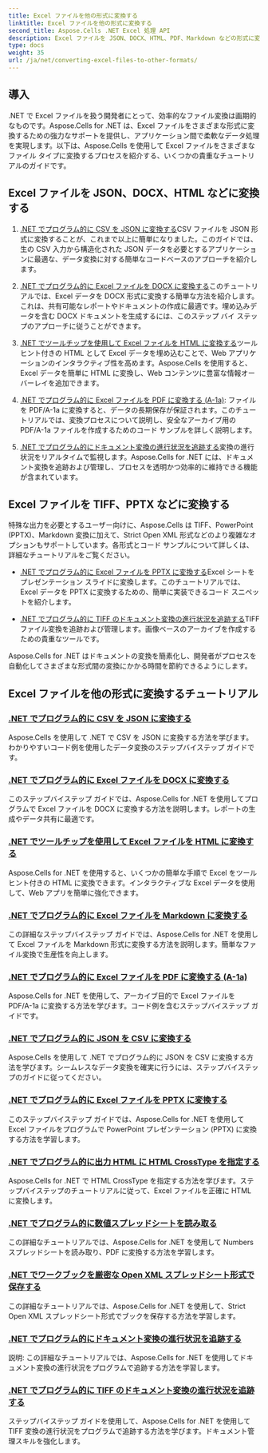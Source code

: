 ```yaml
---
title: Excel ファイルを他の形式に変換する
linktitle: Excel ファイルを他の形式に変換する
second_title: Aspose.Cells .NET Excel 処理 API
description: Excel ファイルを JSON、DOCX、HTML、PDF、Markdown などの形式に変換するための包括的な Aspose.Cells for .NET チュートリアル リストをご覧ください。
type: docs
weight: 35
url: /ja/net/converting-excel-files-to-other-formats/
---
```

## 導入

.NET で Excel ファイルを扱う開発者にとって、効率的なファイル変換は画期的なものです。Aspose.Cells for .NET は、Excel ファイルをさまざまな形式に変換するための強力なサポートを提供し、アプリケーション間で柔軟なデータ処理を実現します。以下は、Aspose.Cells を使用して Excel ファイルをさまざまなファイル タイプに変換するプロセスを紹介する、いくつかの貴重なチュートリアルのガイドです。

## Excel ファイルを JSON、DOCX、HTML などに変換する

1. [.NET でプログラム的に CSV を JSON に変換する](./converting-csv-to-json/)CSV ファイルを JSON 形式に変換することが、これまで以上に簡単になりました。このガイドでは、生の CSV 入力から構造化された JSON データを必要とするアプリケーションに最適な、データ変換に対する簡単なコードベースのアプローチを紹介します。

2. [.NET でプログラム的に Excel ファイルを DOCX に変換する](./converting-excel-file-to-docx/)このチュートリアルでは、Excel データを DOCX 形式に変換する簡単な方法を紹介します。これは、共有可能なレポートやドキュメントの作成に最適です。埋め込みデータを含む DOCX ドキュメントを生成するには、このステップ バイ ステップのアプローチに従うことができます。

3. [.NET でツールチップを使用して Excel ファイルを HTML に変換する](./converting-excel-file-to-html-with-tooltip/)ツールヒント付きの HTML として Excel データを埋め込むことで、Web アプリケーションのインタラクティブ性を高めます。Aspose.Cells を使用すると、Excel データを簡単に HTML に変換し、Web コンテンツに豊富な情報オーバーレイを追加できます。

4. [.NET でプログラム的に Excel ファイルを PDF に変換する (A-1a)](./converting-excel-file-to-pdf-a-1a/): ファイルを PDF/A-1a に変換すると、データの長期保存が保証されます。このチュートリアルでは、変換プロセスについて説明し、安全なアーカイブ用の PDF/A-1a ファイルを作成するためのコード サンプルを詳しく説明します。

5. [.NET でプログラム的にドキュメント変換の進行状況を追跡する](./tracking-document-conversion-progress/)変換の進行状況をリアルタイムで監視します。Aspose.Cells for .NET には、ドキュメント変換を追跡および管理し、プロセスを透明かつ効率的に維持できる機能が含まれています。

## Excel ファイルを TIFF、PPTX などに変換する

特殊な出力を必要とするユーザー向けに、Aspose.Cells は TIFF、PowerPoint (PPTX)、Markdown 変換に加えて、Strict Open XML 形式などのより複雑なオプションもサポートしています。各形式とコード サンプルについて詳しくは、詳細なチュートリアルをご覧ください。

- [.NET でプログラム的に Excel ファイルを PPTX に変換する](./converting-excel-file-to-pptx/)Excel シートをプレゼンテーション スライドに変換します。このチュートリアルでは、Excel データを PPTX に変換するための、簡単に実装できるコード スニペットを紹介します。

- [.NET でプログラム的に TIFF のドキュメント変換の進行状況を追跡する](./tracking-document-conversion-progress-for-tiff/)TIFF ファイル変換を追跡および管理します。画像ベースのアーカイブを作成するための貴重なツールです。

Aspose.Cells for .NET はドキュメントの変換を簡素化し、開発者がプロセスを自動化してさまざまな形式間の変換にかかる時間を節約できるようにします。

## Excel ファイルを他の形式に変換するチュートリアル
### [.NET でプログラム的に CSV を JSON に変換する](./converting-csv-to-json/)
Aspose.Cells を使用して .NET で CSV を JSON に変換する方法を学びます。わかりやすいコード例を使用したデータ変換のステップバイステップ ガイドです。
### [.NET でプログラム的に Excel ファイルを DOCX に変換する](./converting-excel-file-to-docx/)
このステップバイステップ ガイドでは、Aspose.Cells for .NET を使用してプログラムで Excel ファイルを DOCX に変換する方法を説明します。レポートの生成やデータ共有に最適です。
### [.NET でツールチップを使用して Excel ファイルを HTML に変換する](./converting-excel-file-to-html-with-tooltip/)
Aspose.Cells for .NET を使用すると、いくつかの簡単な手順で Excel をツールヒント付きの HTML に変換できます。インタラクティブな Excel データを使用して、Web アプリを簡単に強化できます。
### [.NET でプログラム的に Excel ファイルを Markdown に変換する](./converting-excel-file-to-markdown/)
この詳細なステップバイステップ ガイドでは、Aspose.Cells for .NET を使用して Excel ファイルを Markdown 形式に変換する方法を説明します。簡単なファイル変換で生産性を向上します。
### [.NET でプログラム的に Excel ファイルを PDF に変換する (A-1a)](./converting-excel-file-to-pdf-a-1a/)
Aspose.Cells for .NET を使用して、アーカイブ目的で Excel ファイルを PDF/A-1a に変換する方法を学びます。コード例を含むステップバイステップ ガイドです。
### [.NET でプログラム的に JSON を CSV に変換する](./converting-json-to-csv/)
Aspose.Cells を使用して .NET でプログラム的に JSON を CSV に変換する方法を学びます。シームレスなデータ変換を確実に行うには、ステップバイステップのガイドに従ってください。
### [.NET でプログラム的に Excel ファイルを PPTX に変換する](./converting-excel-file-to-pptx/)
このステップバイステップ ガイドでは、Aspose.Cells for .NET を使用して Excel ファイルをプログラムで PowerPoint プレゼンテーション (PPTX) に変換する方法を学習します。
### [.NET でプログラム的に出力 HTML に HTML CrossType を指定する](./specifying-html-crosstype-in-output-html/)
Aspose.Cells for .NET で HTML CrossType を指定する方法を学びます。ステップバイステップのチュートリアルに従って、Excel ファイルを正確に HTML に変換します。
### [.NET でプログラム的に数値スプレッドシートを読み取る](./reading-numbers-spreadsheet/)
この詳細なチュートリアルでは、Aspose.Cells for .NET を使用して Numbers スプレッドシートを読み取り、PDF に変換する方法を学習します。
### [.NET でワークブックを厳密な Open XML スプレッドシート形式で保存する](./saving-workbook-to-strict-open-xml-spreadsheet-format/)
この詳細なチュートリアルでは、Aspose.Cells for .NET を使用して、Strict Open XML スプレッドシート形式でブックを保存する方法を学習します。
### [.NET でプログラム的にドキュメント変換の進行状況を追跡する](./tracking-document-conversion-progress/)
説明: この詳細なチュートリアルでは、Aspose.Cells for .NET を使用してドキュメント変換の進行状況をプログラムで追跡する方法を学習します。
### [.NET でプログラム的に TIFF のドキュメント変換の進行状況を追跡する](./tracking-document-conversion-progress-for-tiff/)
ステップバイステップ ガイドを使用して、Aspose.Cells for .NET を使用して TIFF 変換の進行状況をプログラムで追跡する方法を学びます。ドキュメント管理スキルを強化します。